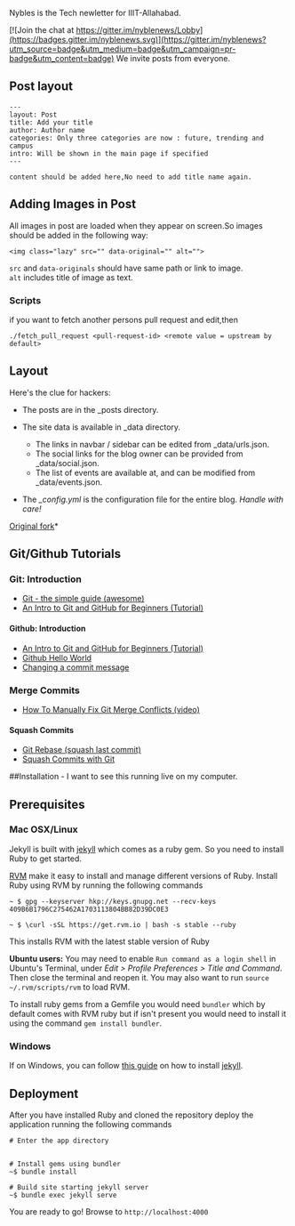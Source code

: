 Nybles is the Tech newletter for IIIT-Allahabad. 

[![Join the chat at https://gitter.im/nyblenews/Lobby](https://badges.gitter.im/nyblenews.svg)](https://gitter.im/nyblenews?utm_source=badge&utm_medium=badge&utm_campaign=pr-badge&utm_content=badge)
We invite posts from everyone.

## Post layout

```
---
layout: Post
title: Add your title
author: Author name
categories: Only three categories are now : future, trending and campus
intro: Will be shown in the main page if specified
---

content should be added here,No need to add title name again.

```

## Adding Images in Post
All images in post are loaded when they appear on screen.So images should be added in the following way:
```
<img class="lazy" src="" data-original="" alt="">

```  
```src``` and ```data-originals``` should have same path or link to image.  
```alt``` includes title of image as text.  

### Scripts 

if you want to fetch another persons pull request and edit,then 

` ./fetch_pull_request <pull-request-id> <remote value = upstream by default> `

## Layout

Here's the clue for hackers:
* The posts are in the \_posts directory.
* The site data is available in \_data directory.
  - The links in navbar / sidebar can be edited from \_data/urls.json.
  - The social links for the blog owner can be provided from \_data/social.json.
  - The list of events are available at, and can be modified from \_data/events.json.

* The *\_config.yml* is the configuration file for the entire blog. *Handle with care!*


[Original fork](https://codeasashu.github.io/hcz-jekyll-blog/)*

## Git/Github Tutorials

### Git: Introduction

- [Git - the simple guide (awesome)](http://rogerdudler.github.io/git-guide/)
- [An Intro to Git and GitHub for Beginners (Tutorial)](http://product.hubspot.com/blog/git-and-github-tutorial-for-beginners)

#### Github: Introduction

- [An Intro to Git and GitHub for Beginners (Tutorial)](http://product.hubspot.com/blog/git-and-github-tutorial-for-beginners)
- [Github Hello World](https://guides.github.com/activities/hello-world/)
- [Changing a commit message](https://help.github.com/articles/changing-a-commit-message/)

### Merge Commits

- [How To Manually Fix Git Merge Conflicts (video)](https://www.youtube.com/watch?v=g8BRcB9NLp4)

#### Squash Commits

- [Git Rebase (squash last commit)](https://www.youtube.com/watch?v=qh9KtjfjzCU)
- [Squash Commits with Git](https://davidwalsh.name/squash-commits-git)

##Installation - I want to see this running live on my computer.

## Prerequisites
### Mac OSX/Linux
Jekyll is built with [jekyll](https://jekyllrb.com/) which comes as a ruby gem. So you need to install Ruby to get started.

[RVM](https://rvm.io/) make it easy to install and manage different versions of Ruby. Install Ruby using RVM by running the following commands

```
~ $ gpg --keyserver hkp://keys.gnupg.net --recv-keys 409B6B1796C275462A1703113804BB82D39DC0E3

~ $ \curl -sSL https://get.rvm.io | bash -s stable --ruby
```

This installs RVM with the latest stable version of Ruby

**Ubuntu users:** You may need to enable `Run command as a login shell` in Ubuntu's Terminal, under _Edit > Profile Preferences > Title and Command_. Then close the terminal and reopen it. You may also want to run `source ~/.rvm/scripts/rvm` to load RVM.

To install ruby gems from a Gemfile you would need `bundler` which by default comes with RVM ruby but if isn't present you would need to install it using the command `gem install bundler`.

### Windows

If on Windows, you can follow [this guide](https://jekyllrb.com/docs/windows/) on how to install [jekyll](https://jekyllrb.com/).

## Deployment
After you have installed Ruby and cloned the repository deploy the application running the following commands
```
# Enter the app directory


# Install gems using bundler
~$ bundle install

# Build site starting jekyll server
~$ bundle exec jekyll serve
```

You are ready to go! Browse to `http://localhost:4000` 
